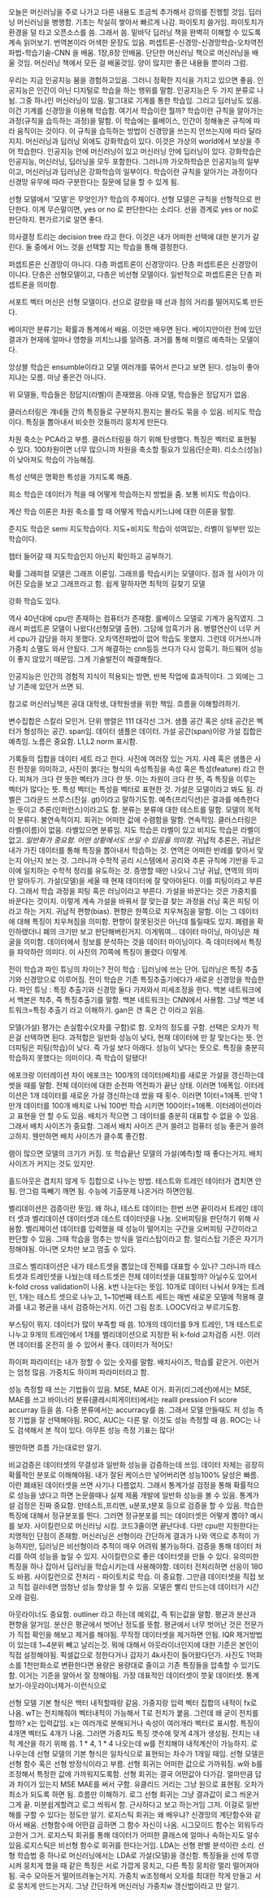 오늘은 머신러닝을 주로 나가고 다른 내용도 조금씩 추가해서 강의를 진행할 것임. 딥러닝 머신러닝을 병행함. 기초는 착실히 쌓아서 빠르게 나감. 파이토치 쓸거임. 파이토치가 환경을 덜 타고 오픈소스를 씀. 그래서 씀. 밑바닥 딥러닝 책을 완벽히 이해할 수 있도록 계속 읽어보기. 번역본이라 어색한 문장도 있음. 퍼셉트론-신경망-신경망학습-오차역전파법-학습기술-CNN 을 배움. 1장,8장 안배움. 단단한 머신러닝 책으로 머신러닝을 배울 것임. 머신러닝 책에서 모든 걸 배울것임. 양이 많지만 좋은 내용들 뿐이라 그럼. 

우리는 지금 인공지능 붐을 경험하고있음. 그러니 정확한 지식을 가지고 있으면 좋음. 인공지능은 인간이 아닌 디지털로 학습을 하는 행위를 말함. 인공지능은 두 가지 분류로 나뉨. 그중 하나인 머신러닝이 있음. 말그대로 기계를 통한 학습임. 그리고 딥러닝도 있음. 이건 기계를 신경망을 이용해 학습함. 여기서 학습이란 뭘까? 학습이란 규칙을 알아가는 과정(규칙을 습득하는 과정)을 말함. 이 학습에는 룰베이스, 인간이 정해놓은 규칙에 따라 움직이는 것이다. 이 규칙을 습득하는 방법이 신경망을 쓰는지 안쓰는지에 따라 달라지지. 머신러닝과 딥러닝 외에도 강화학습이 있다. 이것은 가상의 world에서 보상을 주어 학습한다. 인공지능 안에 머신러닝이 있고 머신러닝 안에 딥러닝이 있다. 강화학습은 인공지능, 머신러닝, 딥러닝을 모두 포함한다. 그러니까 가오하학습은 인공지능의 일부이고, 머신러닝과 딥러닝은 강화학습의 일부이다. 학습이란 규칙을 알아가는 과정이다 신경망 유무에 따라 구분한다는 질문에 답을 할 수 있게 됨.

선형 모델에서 '모델'은 무엇인가? 학습의 주체이다. 선형 모델은 규칙을 선형적으로 판단한다. 이게 무슨말이면, yes or no 로 판단한다는 소리다. 선을 경계로 yes or no로 판단하지. 편가르기로 알면 좋다. 

의사결정 트리는 decision tree 라고 한다. 이것은 내가 어떠한 선택에 대한 분기가 갈린다. 둘 중에서 어느 것을 선택할 지는 학습을 통해 결정한다. 

퍼셉트론은 신경망이 아니다. 다층 퍼셉트론이 신경망이다. 단층 퍼셉트론은 신경망이 이니다. 단층은 선형모델이고, 다층은 비선형 모델이다. 일반적으로 퍼셉트론은 단층 퍼셉트론을 의미함.

서포트 벡터 머신은 선형 모델이다. 선으로 갈랐을 때 선과 점의 거리를 떨어지도록 만든다. 

베이지안 분류기는 확률과 통계에서 배움. 이것만 배우면 된다. 베이지안이란 전에 있던 결과가 현재에 얼마나 영향을 끼치느냐를 알려줌. 과거를 통해 미랠르 예측하는 모델이다.

앙상블 학습은 ensumble이라고 모델 여러개를 묶어서 쓴다고 보면 된다. 성능이 좋아지냐는 모름. 마냥 좋은건 아니다.

위 모델들, 학습들은 정답지(라벨)이 존재했음. 아래 모델, 학습들은 정답지가 없음. 

클러스터링은 걔네들 간의 특징들로 구분하지.뭔지는 몰라도 묶을 수 있음. 비지도 학습이다. 특징을 뽑아내서 비슷한 것들끼리 뭉치게 만든다.

차원 축소는 PCA라고 부름. 클러스터링을 하기 위해 탄생했다. 특징은 벡터로 표현될 수 있다. 100차원이면 너무 많으니까 차원을 축소할 필요가 있음(단순화). 리소스(성능)이 낮아져도 학습이 가능해짐.

특성 선택은 명확한 특성을 가지도록 해줌.

희소 학습은 데이터가 적을 때 어떻게 학습하는지 방법을 줌. 보통 비지도 학습이다.

계산 학습 이론은 차원 축소를 할 때 어떻게 학습시키느냐에 대한 이론을 말함.

준지도 학습은 semi 지도학습이다. 지도+비지도 학습이 섞여있는, 라벨이 일부만 있는 학습이다. 

챕터 들어갈 때 지도학습인지 아닌지 확인하고 공부하기.

확률 그래피컬 모델은 그래프 이론임. 그래프를 학습시키는 모델이다. 점과 점 사이가 이어진 모습을 보고 그래프라고 함. 쉽게 말하자면 최적의 길찾기 모델

강화 학습도 있다.

역사
40년대에 cpu만 존재하는 컴퓨터가 존재함. 룰베이스 모델로 기계가 움직였지. 그래서 퍼셉트론 모델이 나왔다(선형모델 출현). 그담에 암흑기가 옴. 병렬연산이 너무 커서 cpu가 감당을 하지 못했다. 오차역전파법이 없어 학습도 못했지. 그런데 이거쓰니까 가중치 소멸도 와서 안됬다. 그거 해결하는 cnn등등 쓰다가 다시 암흑기. 하드웨어 성능이 좋지 않았기 때문임. 그게 기술발전이 해결해줬다. 

인공지능은 인간의 경험적 지식이 적용되는 방면, 반복 작업에 효과적이다. 그 외에는 그냥 기존에 있던거 쓰면 되.

참고로 머신러닝책은 공대 대학생, 대학원생을 위한 책임. 흐름을 이해할려하기.

변수집합은 스칼라 모인거. 단위 행렬은 111 대각선 그거. 샘플 공간 혹은 상태 공간은 벡터가 형성하는 공간. span임. 데이터 샘플은 데이터. 가설 공간(span)이랑 가설 집합은 예측임.
노름은 중요함. L1,L2 norm 표시함.

기록들의 집합을 데이터 세트 라고 한다. 사진에 여러장 있는 거지. 사례 혹은 샘플은 사진 한장을 의미하고, 사진이 붉다는 형식의 속성특징을 속성 혹은 특성(feature) 라고 한다. 피쳐가 크다 란 뜻한 벡터가 크다 란 뜻. 이는 차원이 크다 란 뜻, 즉 특징을 이루는 벡터가 많다는 뜻. 특성 벡터는 특성을 벡터로 표현한 것. 
가설은 모델이라고 봐도 됨. 라벨은 그라운드 쓰루스(진실. gt)이라고 말하기도함. 예측(프리딕션)은 결과를 예측한다는 뜻이고 추론(인퍼런스)이라고도 함. 분류는 분류에 대한 테스트를 말함. 모델의 목적이 분류다. 불연속적이지. 회귀는 어떠한 값에 수렴함을 말함. 연속적임. 클러스터링은 라벨(이름)이 없음. 라벨있으면 분류임. 지도 학습은 라벨이 있고 비지도 학습은 라벨이 없고. *일반화가 중요함. 어떤 상황에서도 쓰일 수 있음을 의미함.* 귀납적 추론은, 귀납은 내가 가진 데이터를 통해 특징을 뽑아내서 학습하는 것. 연역은 어떠한 반례를 찾아서 맞는지 아닌지 보는 것. 그러니까 수학적 공리 시스템에서 공리와 추론 규칙에 기반을 두고 이에 일치하는 수학적 정리를 유도하는 것. 증명할 때만 나오니 그냥 귀납, 연역의 의미만 알아두기. 가설(모델)을 세울 때 현재 데이터에 잘 맞아야된다. 이를 피팅이라고 부른다. 그래서 학습 과정을 피팅 혹은 러닝이라고 부른다. 가설을 바꾼다는 것은 가중치를 바꾼다는 것이지. 이렇게 계속 가설을 바꿔서 잘 맞는걸 찾는 과정을 러닝 혹은 피팅 이라고 하는 거지. 귀납적 편향(bias). 편향은 한쪽으로 치우쳐짐을 말함. 이는 그 데이터에 대해 특징이 치우쳐짐을 의미함. 편향이 잘못된것은 아닌데 틀릴때도 있지. 폐렴을 확인하랬더니 폐의 크기만 보고 판단해버린거지. 이게뭐여... 데이터 마이닝, 마이닝은 채굴을 의미함. 데이터에서 정보를 분석하는 것을 데이터 마이닝이다. 즉 데이터에서 특징을 파악하란 의미다. 이 사진의 70쪽에 특징이 몰렸다 이렇게.

전이 학습과 파인 튜닝의 차이는? 
전이 학습 : 딥러닝에 쓰는 단어. 딥러닝은 특징 추출기와 신경망으로 이루어짐. 전이 학습은 기존 특징추출기에다가 새로운 신경망을 학습한다.
파인 튜닝 : 특징 추출기와 신경망 둘다 가져와서 미세조정을 한다.
백본 네트워크에서 백본은 척추, 즉 특징추출기를 말함. 백본 네트워크는 CNN에서 사용함. 그냥 백본 네트워크=특징 추출기 라고 이해하기.
gan은 갠 혹은 간 이라고 읽음. 

모델(가설) 평가는 손실함수(오차를 구함)로 함. 오차의 정도를 구함. 선택은 오차가 적은걸 선택하면 된다. 과적합은 일반화 성능이 낮다, 현재 데이터에 만 잘 맞는다는 뜻. 언더피팅은 피팅(학습)이 낮다. 즉 가설 보다 아래다. 성능이 낮다는 뜻으로. 특징을 충분히 학습하지 못했다는 의미이다. 즉 학습이 덜됐다! 

에포크랑 이터레이션 차이
에포크는 100개의 데이터(배치)를 새로운 가설을 갱신하는데 썻을 때를 말함. 전체 데이터에 대한 순전파 역전파가 끝난 상태. 이러면 1에폭임. 
이터레이션은 1개 데이터를 새로운 가설 갱신하는데 썼을 때 횟수. 이러면 1이터=1에폭. 만약 1만개 데이터를 100개 배치로 나눠 100번 학습 시키면 100이터=1에폭. 이터레이션이라고 표현을 안 할 수도 있음. 
배치가 작으면 그 데이터를 충분히 대표할 수 없을 수 있음. 그래서 배치 사이즈가 중요함. 그래서 배치 사이즈 큰거 쓸려고 컴퓨터 성능 좋은거 쓸려고하지. 웬만하면 배치 사이즈가 클수록 좋긴함. 

램이 많으면 모델의 크기가 커짐. 또 학습끝난 모델의 가설(예측)할 때 좋다는거지. 배치 사이즈가 커지는 것도 있지만. 

홀드아웃은 겹치지 않게 두 집합으로 나누는 방법. 테스트와 트레인 테이터가 겹치면 안됨. 안그럼 뚝빼기 깨면 됨. 수능에 기출문제 나온거라 하면안됨.

벨리데이션은 검증이란 뜻임. 왜 하냐, 테스트 데이터는 한번 쓰면 끝이라서 트레인 데이터 셋과 벨리데이션 데이터셋과 데스트 데이터넷을 나눔. 오버피팅을 판단하기 위해 사용함. 벨리제이션 데이터를 입력했을 때 성능이 떨어지는 구간을 오버피팅 구간이라고 판단할 수 있음. 그때 학습을 멈추는 방식을 얼리스탑이라고 함. 얼리스탑 기준은 자기가 정해야됨. 아니면 오차만 보고 멈출 수 있다.

크로스 벨리데이션은 내가 테스트셋을 뽑았는데 전체를 대표할 수 있나? 그러니까 테스트셋과 트레인셋을 나눴는데 테스트셋은 전체 데이터셋을 대표할까? 아닐수도 있어서 k-fold cross validation이 나옴. k번 나눈다는 뜻임. 10개로 데이터 나눠서 9개는 트레인, 1개는 테스트 셋으로 나누고, 1~10번째 테스트 세트는 매번 새로운 모델에 적용해 결과를 내고 평균을 내서 검증하는거지. 이건 그림 참조. LOOCV라고 부르기도함.

부스팅이 뭐지. 데이터가 많이 부족할 때 씀. 10개의 데이터를 9개 트레인, 1개 테스트로 나누고 9개의 트레인에서 1개를 벨리데이션으로 지정한 뒤 k-fold 교차검증 시전. 이러면 데이터를 온전히 쓸 수 있어서 좋다. 데이터가 적어도!

하이퍼 파라미터는 내가 정할 수 있는 숫자를 말함. 배치사이즈, 학습률 같은거. 이런거는 엄청 많음. 가중치도 하이퍼 파라미터라고 함. 

성능 측정할 때 쓰는 기법들이 있음. MSE, MAE 이거. 회귀(리그레션)에서는 MSE, MAE를 쓰고 바이너리 분류(클레시피게이터)에서는 realll pression FI score accurray 등을 씀. 다중 분류에서는 accurracy를 씀. 그래서 모델 만들때도 저 성능 측정 기법을 잘 선택해야됨. ROC, AUC는 다른 말. 이것도 성능 측정할 때 씀. ROC는 나도 검색해서 본 적이 있다. 아무튼 성능 측정 기표는 많다!

웬만하면 흐름 가는대로만 알기.

비교검증은 데이터셋의 무결성과 일반화 성능을 검증하는데 쓰임. 데이터 자체는 굉장히 확률적인 분포로 이해해야됨. 내가 잘된 케이스만 넣어버리면 성능100% 달성은 빠름. 이런 폐쇄된 데이터셋을 쓰면 사기나 다름없지. 그래서 통계가설 검정을 통해 확률적으로 성능을 냈다고 하면 논문쓸때나 실제 제품 개발에 일반화 성능을 볼 수 있음. 통계가설 검정은 진짜 중요함.  만테스트,프리맨, u분포,t분포 등으로 검증을 할 수 있음. 학습한특징에 대해서 정규분포를 띈다. 그러면 정규분포를 띄는 데이터셋은 어떻게 뽑아? 예시를 보자. 사이킬런으로 머신러닝 시킴. 코드3줄이면 끝난다네. 다만 cpu만 지원한다는 치명적인 단점이 존재함. 머신러닝은 선형이라 간단하게 결과가 나와 역으로 추적이 가능하지만, 딥러닝은 비선형이라 추적이 매우 어려워 불가능하다. 검증을 통해 데이터 처리를 하여 성능을 높일 수 있지. 사이킬런으로 좋은 데이터셋을 만들 수 있다. 유의미한 특징을 하나 잡아서 딥러닝을 학습시키는데 사용해야함. 데이터 전처리하면 선응이 180도 바뀜. 사이킬런으로 전처리 - 파이토치로 학습. 이 중요함. 그만큼 데이터셋을 직접 보고 직접 걸러네면 엄청난 성능 향상을 할 수 있음. 모델은 빨리 만드는데 데이터가 시간 오래 걸림. 

아웃라이너도 중요함. outliner 라고 하는데 예외값, 즉 튀는값을 말함. 평균과 분산과 편향을 알거임. 분산은 평균에서 벗어난 정도를 뜻함. 평균에서 너무 벗어난 것은 전문가가 직접 확인을 해보고 제거를 해야됨. 무작정 데이터셋을 제거하면 안됨. IQR 제거방법이 있는데 1~4분위 빼고 날리는것. 뭐에 대해서 아웃라이너인지에 대한 기준은 본인이 직접 설정해야됨. 픽셀값으로 정한다거나 갑자기 4k사진이 들어왔다던가. 사진도 1억화소를 1천만화소로 변환한다면 용량은 용량대로 줄이고 기존 특징들을 압축할 수 있기도함. 이거는 기준을 알아서 잘 정해야됨. 가장 데표적인 데이터셋이 붓꽃 데이터셋.
통계보기-아웃라이너제거-이런식으로

선형 모델 기본 형식은 백터 내적할때랑 같음. 가중지랑 입력 벡터 집합의 내적이 fx로 나옴. wT는 전치해줘야 벡터내적이 가능해서 T로 전치가 붙음. 그런데 왜 굳이 전치를 할까? x는 입력값임. x는 여러개로 분해되거나 속성이 여러개라 벡터로 표시함. 특징이 4개면 벡터도 4개가 나옴. 그러면 가중치도 특징 갯수에 맞게 4개가 생성됨. 전치는 내적 계산을 하기 위해 씀. 1 * 4, 1 * 4 나오는데 w를 전치해야 내적계산이 가능하지. 로 나우는데  선형 모델의 기본 형식은 일차식으로 표현되는 차수가 1개일 때임. 선형 모델은 선형 함수 혹은 선형 방정식이라고 부름. 선형 회귀는 어떠한 값으로 가까워짐. w와 b를 조정해서 특정한 값에 가까워지도록함. 선형 회귀는 결국 어떤값아 다가감. 얼마만큼 답과 차이가 있는지 MSE MAE를 써서 구함.  유클리드 거리는 그냥 원으로 표현됨. 오차가 최소가 되도록 하면 됨. 흐름만 이해하기. 로그 선형 회귀는 그냥 결과값이 로그 씌운거 그게 끝. 미분쉽게할려고 로그 씌워서 함. 근사하다고 보고 하는거임 그저. 이걸로 일반해를 구할 수 있다는 정도만 알기. 로지스틱 회귀는 왜 배우냐? 신경망의 계단함수와 같아서 배움. 선형함수에 어떤걸 곱하면 그 함수 자신이 나옴. 시그모이드 함수는 외워두라고한거 그거. 로지스틱 회귀를 통해 데이터가 어떠한 클래스에 얼마나 속하는지도 알수있음.로지스틱은 비선형 함수로 회귀를 한다는거임.  LDA는 선형 판별 분석이란 소리. 선형 학습법 중 하나로 머신러닝에서는 LDA로 가설(모델)을 갱신함. 특징들을 선에 투영시켜 뭉치게 했을 때 같은 특징은 서로 가깝게 뭉치고, 다른 특징 뭉치랑 멀리 떨어져야됨. 국수 모아둔거 떨어뜨려놓는거지. 가중치 w조정해서 오차를 최대한 작게 만들고 서로 뭉치게 만드는거지. 그냥 간단하게 머신러닝 가중치w 갱신법이라고 만 알기.